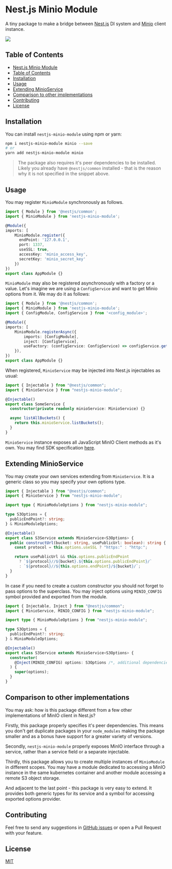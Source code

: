 # Nest.js Minio Module

A tiny package to make a bridge between [Nest.js](https://nestjs.com) DI system and [Minio](https://docs.min.io/docs/javascript-client-api-reference.html) client instance.

![](https://img.shields.io/bundlephobia/minzip/nestjs-minio-module?style=social)

## Table of Contents

- [Nest.js Minio Module](#nestjs-minio-module)
- [Table of Contents](#table-of-contents)
- [Installation](#installation)
- [Usage](#usage)
- [Extending MinioService](#extending-minioservice)
- [Comparison to other implementations](#comparison-to-other-implementations)
- [Contributing](#contributing)
- [License](#license)

## Installation

You can install `nestjs-minio-module` using npm or yarn:

```bash
npm i nestjs-minio-module minio --save
# or
yarn add nestjs-minio-module minio
```

> The package also requires it's peer dependencies to be installed. Likely you already have `@nestjs/common` installed - that is the reason why it is not specified in the snippet above.

## Usage

You may register `MinioModule` synchronously as follows.

```typescript
import { Module } from '@nestjs/common';
import { MinioModule } from 'nestjs-minio-module';

@Module({
imports: [
    MinioModule.register({
      endPoint: '127.0.0.1',
      port: 1337,
      useSSL: true,
      accessKey: 'minio_access_key',
      secretKey: 'minio_secret_key'
    })
})
export class AppModule {}
```

`MinioModule` may also be registered asynchronously with a factory or a value. Let's imagine we are using a `ConfigService` and want to get Minio options from it. We may do it as follows:

```typescript
import { Module } from '@nestjs/common';
import { MinioModule } from 'nestjs-minio-module';
import { ConfigModule, ConfigService } from '<config_module>';

@Module({
imports: [
    MinioModule.registerAsync({
        imports: [ConfigModule],
        inject: [ConfigService],
        useFactory: (configService: ConfigService) => configService.get('minio'),
    }),
})
export class AppModule {}
```

When registered, `MinioService` may be injected into Nest.js injectables as usual:

```typescript
import { Injectable } from "@nestjs/common";
import { MinioService } from "nestjs-minio-module";

@Injectable()
export class SomeService {
  constructor(private readonly minioService: MinioService) {}

  async listAllBuckets() {
    return this.minioService.listBuckets();
  }
}
```

`MinioService` instance exposes all JavaScript MinIO Client methods as it's own. You may find SDK specification [here](https://docs.min.io/docs/javascript-client-api-reference.html).

## Extending MinioService

You may create your own services extending from `MinioService`. It is a generic class so you may specify your own options type.

```typescript
import { Injectable } from "@nestjs/common";
import { MinioService } from "nestjs-minio-module";

import type { MinioModuleOptions } from "nestjs-minio-module";

type S3Options = {
  publicEndPoint?: string;
} & MinioModuleOptions;

@Injectable()
export class S3Service extends MinioService<S3Options> {
  public constructUrl(bucket: string, usePublicUrl: boolean): string {
    const protocol = this.options.useSSL ? "https:" : "http:";

    return usePublicUrl && this.options.publicEndPoint
      ? `${protocol}//${bucket}.${this.options.publicEndPoint}/`
      : `${protocol}//${this.options.endPoint}/${bucket}/`;
  }
}
```

In case if you need to create a custom constructor you should not forget to pass options to the superclass. You may inject options using `MINIO_CONFIG` symbol provided and exported from the module.

```typescript
import { Injectable, Inject } from "@nestjs/common";
import { MinioService, MINIO_CONFIG } from "nestjs-minio-module";

import type { MinioModuleOptions } from "nestjs-minio-module";

type S3Options = {
  publicEndPoint?: string;
} & MinioModuleOptions;

@Injectable()
export class S3Service extends MinioService<S3Options> {
  constructor(
    @Inject(MINIO_CONFIG) options: S3Options /*, additional dependencies */
  ) {
    super(options);
  }
}
```

## Comparison to other implementations

You may ask: how is this package different from a few other implementations of MinIO client in Nest.js?

Firstly, this package properly specifies it's peer dependencies. This means you don't get duplicate packages in your `node_modules` making the package smaller and as a bonus have support for a greater variety of versions.

Secondly, `nestjs-minio-module` properly exposes MinIO interface through a service, rather than a service field or a separate injectable.

Thirdly, this package allows you to create multiple instances of `MinioModule` in different scopes. You may have a module dedicated to accessing a MinIO instance in the same kubernetes container and another module accessing a remote S3 object storage.

And adjacent to the last point - this package is very easy to extend. It provides both generic types for its service and a symbol for accessing exported options provider.

## Contributing

Feel free to send any suggestions in [GitHub issues](https://github.com/yakovlev-alexey/nestjs-minio-module/issues) or open a Pull Request with your feature.

## License

[MIT](/LICENSE)
